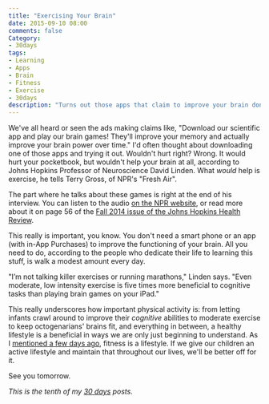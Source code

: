 ```yaml
---
title: "Exercising Your Brain"
date: 2015-09-10 08:00
comments: false
Category:
- 30days
tags:
- Learning
- Apps
- Brain
- Fitness
- Exercise
- 30days
description: "Turns out those apps that claim to improve your brain don't really work. What does is physical exercise."
---
```


We've all heard or seen the ads making claims like, "Download our scientific app and play our brain games! They'll improve your memory and actually improve your brain power over time." I'd often thought about downloading one of those apps and trying it out. Wouldn't hurt right? Wrong. It would hurt your pocketbook, but wouldn't help your brain at all, according to Johns Hopkins Professor of Neuroscience David Linden.  What _would_ help is exercise, he tells Terry Gross, of NPR's "Fresh Air".

<!-- more -->

The part where he talks about these games is right at the end of his interview. You can listen to the audio [on the NPR website][1], or read more about it on page 56 of the [Fall 2014 issue of the Johns Hopkins Health Review][2]. 

This really is important, you know. You don't need a smart phone or an app (with in-App Purchases) to improve the functioning of your brain. All you need to do, according to the people who dedicate their life to learning this stuff, is walk a modest amount every day. 

"I’m not talking killer exercises or running marathons," Linden says. "Even moderate, low intensity exercise is five times more beneficial to cognitive tasks than playing brain games on your iPad."

This really underscores how important physical activity is: from letting infants crawl around to improve their _cognitive_ abilities to moderate exercise to keep octogenarians' brains fit, and everything in between, a healthy lifestyle is a beneficial in ways we are only just beginning to understand. As I [mentioned a few days ago][earlier], fitness is a lifestyle. If we give our children an active lifestyle and maintain that throughout our lives, we'll be better off for it.

See you tomorrow.

_This is the tenth of my [30 days][] posts._

[30 days]: /2015/08/31/30-days/
[1]: http://www.npr.org/sections/health-shots/2015/02/03/383426166/fingertips-to-hair-follicles-why-touch-causes-pleasure-and-pain
[2]: http://www.johnshopkinshealthreview.com/_docs/JHHR_Fall_2104.pdf
[earlier]: /2015/09/05/what-i-learned-about-fitness/
